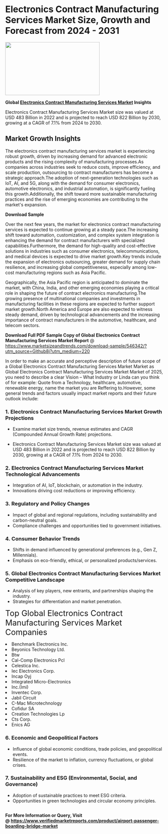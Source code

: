 <H1>Electronics Contract Manufacturing Services Market Size, Growth and Forecast from 2024 - 2031</H1><img class="aligncenter size-medium wp-image-584254" src="https://thirdeyenews.in/wp-content/uploads/2024/09/Global-Market-Research-300x168.jpeg" alt="" width="300" height="168" /><p><strong>Global&nbsp;<a href="https://www.marketsizeandtrends.com/download-sample/546342/?utm_source=Github8j?utm_medium=220">Electronics Contract Manufacturing Services Market</a> Insights</strong></p><p>Electronics Contract Manufacturing Services Market size was valued at USD 483 Billion in 2022 and is projected to reach USD 822 Billion by 2030, growing at a CAGR of 7.1% from 2024 to 2030.</p><p><h2>Market Growth Insights</h2> <p>The electronics contract manufacturing services market is experiencing robust growth, driven by increasing demand for advanced electronic products and the rising complexity of manufacturing processes.As companies across industries seek to reduce costs, improve efficiency, and scale production, outsourcing to contract manufacturers has become a strategic approach.The adoption of next-generation technologies such as IoT, AI, and 5G, along with the demand for consumer electronics, automotive electronics, and industrial automation, is significantly fueling this growth.Additionally, the shift toward more sustainable manufacturing practices and the rise of emerging economies are contributing to the market's expansion.</p> <p><strong>Download Sample</strong></p> <p>Over the next few years, the market for electronics contract manufacturing services is expected to continue growing at a steady pace.The increasing shift toward automation, customization, and complex system integration is enhancing the demand for contract manufacturers with specialized capabilities.Furthermore, the demand for high-quality and cost-effective solutions in industries such as consumer electronics, telecommunications, and medical devices is expected to drive market growth.Key trends include the expansion of electronics outsourcing, greater demand for supply chain resilience, and increasing global competitiveness, especially among low-cost manufacturing regions such as Asia Pacific.</p> <p>Geographically, the Asia Pacific region is anticipated to dominate the market, with China, India, and other emerging economies playing a critical role in shaping the future of contract electronics manufacturing.The growing presence of multinational companies and investments in manufacturing facilities in these regions are expected to further support market growth.North America and Europe are also expected to witness steady demand, driven by technological advancements and the increasing importance of contract manufacturers in the automotive, healthcare, and telecom sectors.</p> <p><span class=""><strong>Download Full PDF Sample Copy of Global Electronics Contract Manufacturing Services Market Report</strong> @ <a href="https://www.marketsizeandtrends.com/download-sample/546342/?utm_source=Github8j?utm_medium=220" target="_blank">https://www.marketsizeandtrends.com/download-sample/546342/?utm_source=Github8j?utm_medium=220</a></span></p><p>In order to make an accurate and perceptive description of future scope of a Global&nbsp;Electronics Contract Manufacturing Services Market Market as Global&nbsp;Electronics Contract Manufacturing Services Market Market of 2025, you need to describe a clear Vision &ndash; What Industry or Linda can you think of for example: Quote from a Technology, healthcare, automotive, renewable energy, name the market you are Reffering to.However, some general trends and factors usually impact market reports and their future outlook include:</p><h3>1.&nbsp;<strong>Electronics Contract Manufacturing Services Market Growth Projections</strong></h3><ul><li>Examine market size trends, revenue estimates and CAGR (Compounded Annual Growth Rate) projections.</li><li><p>Electronics Contract Manufacturing Services Market size was valued at USD 483 Billion in 2022 and is projected to reach USD 822 Billion by 2030, growing at a CAGR of 7.1% from 2024 to 2030.</p></li></ul><h3>2.&nbsp;<strong>Electronics Contract Manufacturing Services Market Technological Advancements</strong></h3><ul><li>Integration of AI, IoT, blockchain, or automation in the industry.</li><li>Innovations driving cost reductions or improving efficiency.</li></ul><h3>3.&nbsp;<strong>Regulatory and Policy Changes</strong></h3><ul><li>Impact of global and regional regulations, including sustainability and carbon-neutral goals.</li><li>Compliance challenges and opportunities tied to government initiatives.</li></ul><h3>4.&nbsp;<strong>Consumer Behavior Trends</strong></h3><ul><li>Shifts in demand influenced by generational preferences (e.g., Gen Z, Millennials).</li><li>Emphasis on eco-friendly, ethical, or personalized products/services.</li></ul><h3>5.&nbsp;<strong>Global Electronics Contract Manufacturing Services Market Competitive Landscape</strong></h3><ul><li>Analysis of key players, new entrants, and partnerships shaping the industry.</li><li>Strategies for differentiation and market penetration.</li></ul><p data-pm-slice="1 1 []"><span style="color: inherit; font-family: inherit; font-size: 25px;">Top Global Electronics Contract Manufacturing Services Market Companies</span></p><div class="" data-test-id=""><p><li>Benchmark Electronics Inc.</li><li> Beyonics Technology Ltd.</li><li> Btw</li><li> Cal-Comp Electronics Pcl</li><li> Celestica Inc.</li><li> Iec Electronics Corp.</li><li> Incap Oyj</li><li> Integrated Micro-Electronics</li><li> Inc.(Imi)</li><li> Inventec Corp.</li><li> Jabil Circuit</li><li> C-Mac Microtechnology</li><li> Cofidur SA</li><li> Creation Technologies Lp</li><li> Cts Corp.</li><li> Enics AG</li></p></div><h3>6.&nbsp;<strong>Economic and Geopolitical Factors</strong></h3><ul><li>Influence of global economic conditions, trade policies, and geopolitical events.</li><li>Resilience of the market to inflation, currency fluctuations, or global crises.</li></ul><h3>7.&nbsp;<strong>Sustainability and ESG (Environmental, Social, and Governance)</strong></h3><ul><li>Adoption of sustainable practices to meet ESG criteria.</li><li>Opportunities in green technologies and circular economy principles.</li></ul><h2><strong style="font-size: 14px;">For More Information or Query, Visit @&nbsp;</strong><a style="background-color: #ffffff; font-size: 14px;" href="https://www.marketsizeandtrends.com/report/electronics-contract-manufacturing-services-market/" target="_blank">https://www.verifiedmarketreports.com/product/airport-passenger-boarding-bridge-market</a></h2>